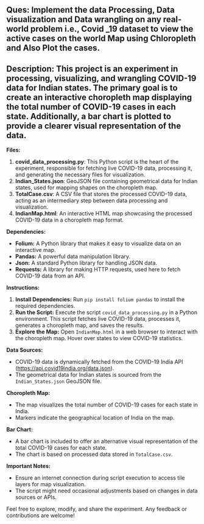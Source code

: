 ## Ques: Implement the data Processing, Data visualization and Data wrangling on any real-world problem i.e., Covid _19 dataset to view the active cases on the world Map using Chloropleth and Also Plot the cases.


## Description: This project is an experiment in processing, visualizing, and wrangling COVID-19 data for Indian states. The primary goal is to create an interactive choropleth map displaying the total number of COVID-19 cases in each state. Additionally, a bar chart is plotted to provide a clearer visual representation of the data.

**Files:**
1. **covid_data_processing.py**: This Python script is the heart of the experiment, responsible for fetching live COVID-19 data, processing it, and generating the necessary files for visualization.
2. **Indian_States.json**: GeoJSON file containing geometrical data for Indian states, used for mapping shapes on the choropleth map.
3. **TotalCase.csv**: A CSV file that stores the processed COVID-19 data, acting as an intermediary step between data processing and visualization.
4. **IndianMap.html**: An interactive HTML map showcasing the processed COVID-19 data in a choropleth map format.

**Dependencies:**
- **Folium:** A Python library that makes it easy to visualize data on an interactive map.
- **Pandas:** A powerful data manipulation library.
- **Json:** A standard Python library for handling JSON data.
- **Requests:** A library for making HTTP requests, used here to fetch COVID-19 data from an API.

**Instructions:**
1. **Install Dependencies:** Run `pip install folium pandas` to install the required dependencies.
2. **Run the Script:** Execute the script `covid_data_processing.py` in a Python environment. This script fetches live COVID-19 data, processes it, generates a choropleth map, and saves the results.
3. **Explore the Map:** Open `IndianMap.html` in a web browser to interact with the choropleth map. Hover over states to view COVID-19 statistics.

**Data Sources:**
- COVID-19 data is dynamically fetched from the COVID-19 India API (https://api.covid19india.org/data.json).
- The geometrical data for Indian states is sourced from the `Indian_States.json` GeoJSON file.

**Choropleth Map:**
- The map visualizes the total number of COVID-19 cases for each state in India.
- Markers indicate the geographical location of India on the map.

**Bar Chart:**
- A bar chart is included to offer an alternative visual representation of the total COVID-19 cases for each state.
- The chart is based on processed data stored in `TotalCase.csv`.

**Important Notes:**
- Ensure an internet connection during script execution to access tile layers for map visualization.
- The script might need occasional adjustments based on changes in data sources or APIs.

Feel free to explore, modify, and share the experiment. Any feedback or contributions are welcome!
